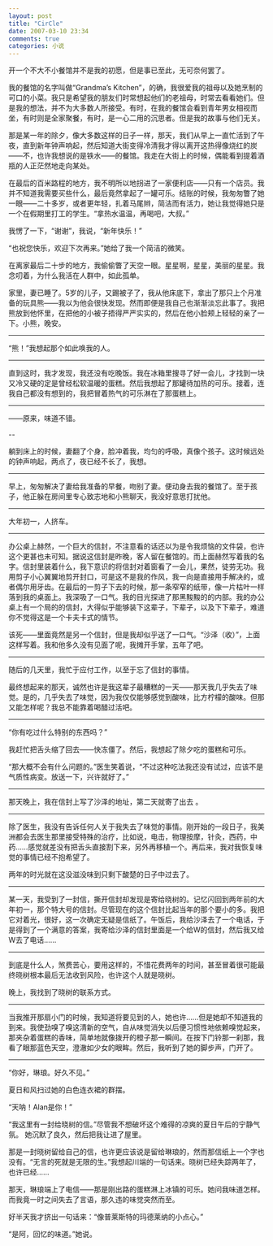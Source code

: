 ```yaml
---
layout: post
title: "CirCle"
date: 2007-03-10 23:34
comments: true
categories: 小说
---
```


<div class='begin-indent2em'></div>
开一个不大不小餐馆并不是我的初愿，但是事已至此，无可奈何罢了。

我的餐馆的名字叫做“Grandma’s Kitchen”，的确，我很爱我的祖母以及她烹制的可口的小菜。我只是希望我的朋友们时常想起他们的老祖母，时常去看看她们。但是我的想法，并不为大多数人所接受。有时，在我的餐馆会看到青年男女相视而坐，有时则是全家聚餐，有时，是一心二用的沉思者。但是我的故事与他们无关。

那是某一年的除夕，像大多数这样的日子一样，那天，我们从早上一直忙活到了午夜，直到新年钟声响起，然后知道大街变得冷清我才得以离开这热得像烧红的炭——不，也许我想说的是铁水——的餐馆。我走在大街上的时候，偶能看到提着酒瓶的人正茫然地走向某处。

<!-- more --><!-- <div class='read-more-mark'></div> -->

在最后的百米路程的地方，我不明所以地拐进了一家便利店——只有一个店员。我并不知道我需要买些什么，最后竟然拿起了一罐可乐。结账的时候，我匆匆瞥了她一眼——二十多岁，或者更年轻，扎着马尾辫，简洁而有活力，她让我觉得她只是一个在假期里打工的学生。“拿热水温温，再喝吧，大叔。”

我愣了一下，“谢谢”，我说，“新年快乐！”

“也祝您快乐，欢迎下次再来。”她给了我一个简洁的微笑。

在离家最后二十步的地方，我偷偷瞥了天空一眼。星星啊，星星，美丽的星星。我念叨着，为什么我活在人群中，如此孤单。

家里，妻已睡了。5岁的儿子，又踢被子了，我从他床底下，拿出了那只上个月准备的玩具熊——我以为他会很快发现。然而即便是我自己也渐渐淡忘此事了。我把熊放到他怀里，在把他的小被子捂得严严实实的，然后在他小脸颊上轻轻的亲了一下。小熊，晚安。

---

“熊！”我想起那个如此唤我的人。

---

直到这时，我才发现，我还没有吃晚饭。我在冰箱里搜寻了好一会儿，才找到一块又冷又硬的定是曾经松软温暖的蛋糕。然后我想起了那罐待加热的可乐。接着，连我自己都没有想到的，我把冒着热气的可乐淋在了那蛋糕上。

---

——原来，味道不错。

--

躺到床上的时候，妻翻了个身，脸冲着我，均匀的呼吸，真像个孩子。这时候远处的钟声响起，两点了，夜已经不长了，我想。

---

早上，匆匆解决了妻给我准备的早餐，吻别了妻。便动身去我的餐馆了。至于孩子，他正躲在房间里专心致志地和小熊聊天，我没好意思打扰他。

---

大年初一，人挤车。

---

办公桌上赫然，一个巨大的信封，不注意看的话还以为是令我烦恼的文件袋，也许这个更甚也未可知。据说这信封是昨晚，客人留在餐馆的。而上面赫然写着我的名字。信封里装着什么，我下意识的将信封对着窗看了一会儿，果然，徒劳无功。我用剪子小心翼翼地剪开封口，可是这不是我的作风，我一向是直接用手解决的，或者偶尔用牙齿。在最后的一剪子下去的时候，那一条窄窄的纸带，像一片枯叶一样落到我的桌面上。我深吸了一口气。我的目光探进了那黑黢黢的的内部。我的办公桌上有一个局的的信封，大得似乎能够装下这辈子，下辈子，以及下下辈子，难道你不觉得这是一个卡夫卡式的情节。

该死——里面竟然是另一个信封，但是我却似乎送了一口气。“沙泽（收）”，上面这样写着。我和他多久没有见面了呢，我摊开手掌，五年了吧。

---

随后的几天里，我忙于应付工作，以至于忘了信封的事情。

最终想起来的那天，诚然也许是我这辈子最糟糕的一天——那天我几乎失去了味觉。是的，几乎失去了味觉，因为我仅仅能够感觉到酸味，比方柠檬的酸味。但那又能怎样呢？我总不能靠着喝醋过活吧。

---

“你有吃过什么特别的东西吗？”

我赶忙把舌头缩了回去——快冻僵了。然后，我想起了除夕吃的蛋糕和可乐。

“那大概不会有什么问题的。”医生笑着说，“不过这种吃法我还没有试过，应该不是气质性病变。放送一下，兴许就好了。”

---

那天晚上，我在信封上写了沙泽的地址，第二天就寄了出去 。

---

除了医生，我没有告诉任何人关于我失去了味觉的事情。刚开始的一段日子，我美洲都会去医生那里接受特殊的治疗，比如说，电击，物理按摩，针灸，西药，中药……感觉就差没有把舌头直接割下来，另外再移植一个。再后来，我对我恢复味觉的事情已经不抱希望了。

两年的时光就在这没滋没味到只剩下酸楚的日子中过去了。

---

某一天，我受到了一封信，撕开信封却发现是寄给晓树的。记忆闪回到两年前的大年初一，那个特大号的信封。尽管现在的这个信封比起当年的那个要小的多。我把它对着光，很好，这一次确定无疑是信纸了。午饭后，我给沙泽去了一个电话，于是得到了一个满意的答案，我寄给沙泽的信封里面是一个给W的信封，然后我又给W去了电话……

--- 

到底是什么人，煞费苦心，要用这样的，不惜花费两年的时间，甚至冒着很可能最终晓树根本最后无法收到风险，也许这个人就是晓树。

晚上，我找到了晓树的联系方式。

---

当我推开那扇小门的时候，我知道将要见到的人，她也许……但是她却不知道我的到来。我使劲嗅了嗅这清新的空气，自从味觉消失以后便习惯性地依赖嗅觉起来，那夹杂着蛋糕的香味，简单地就像拨开的橙子那一瞬间。在按下门铃那一刹那，我看了眼那蓝色天空，澄澈如少女的眼眸。然后，我听到了她的脚步声，门开了。

---

“你好，琳琅。好久不见。”

夏日和风扫过她的白色连衣裙的群摆。

“天呐！Alan是你！”

“我这里有一封给晓树的信。”尽管我不想破坏这个难得的凉爽的夏日午后的宁静气氛。 她沉默了良久，然后把我让进了屋里。

那是一封晓树留给自己的信，也许更应该说是留给琳琅的，然而那信纸上一个字也没有。“无言的死就是无限的生。”我想起川端的一句话来。晓树已经失踪两年了，也许已经……

那天，琳琅端上了电信——那是刚出路的蛋糕淋上冰镇的可乐。她问我味道怎样。而我竟一时之间失去了言语，那久违的味觉突然而至。

好半天我才挤出一句话来：“像普莱斯特的玛德莱纳的小点心。”

“是阿，回忆的味道。”她说。

